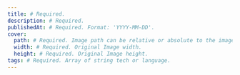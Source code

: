 ```yaml
---
title: # Required.
description: # Required.
publishedAt: # Required. Format: 'YYYY-MM-DD'.
cover:
  path: # Required. Image path can be relative or absolute to the imagekit.io
  width: # Required. Original Image width.
  height: # Required. Original Image height.
tags: # Required. Array of string tech or language.
---
```

